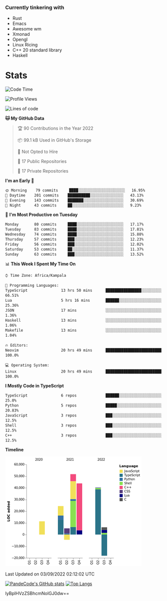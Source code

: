 ### Currently tinkering with
 - Rust
 - Emacs
 - Awesome wm
 - Xmonad
 - Opengl
 - Linux Ricing
 - C++ 20 standard library
 - Haskell

# Stats
<!--START_SECTION:waka-->
![Code Time](http://img.shields.io/badge/Code%20Time-342%20hrs%2045%20mins-blue)

![Profile Views](http://img.shields.io/badge/Profile%20Views-0-blue)

![Lines of code](https://img.shields.io/badge/From%20Hello%20World%20I%27ve%20Written-159%20Thousand%20lines%20of%20code-blue)

**🐱 My GitHub Data** 

> 🏆 90 Contributions in the Year 2022
 > 
> 📦 99.1 kB Used in GitHub's Storage 
 > 
> 🚫 Not Opted to Hire
 > 
> 📜 17 Public Repositories 
 > 
> 🔑 17 Private Repositories  
 > 
**I'm an Early 🐤** 

```text
🌞 Morning    79 commits     ████░░░░░░░░░░░░░░░░░░░░░   16.95% 
🌆 Daytime    201 commits    ██████████░░░░░░░░░░░░░░░   43.13% 
🌃 Evening    143 commits    ███████░░░░░░░░░░░░░░░░░░   30.69% 
🌙 Night      43 commits     ██░░░░░░░░░░░░░░░░░░░░░░░   9.23%

```
📅 **I'm Most Productive on Tuesday** 

```text
Monday       80 commits     ████░░░░░░░░░░░░░░░░░░░░░   17.17% 
Tuesday      83 commits     ████░░░░░░░░░░░░░░░░░░░░░   17.81% 
Wednesday    74 commits     ████░░░░░░░░░░░░░░░░░░░░░   15.88% 
Thursday     57 commits     ███░░░░░░░░░░░░░░░░░░░░░░   12.23% 
Friday       56 commits     ███░░░░░░░░░░░░░░░░░░░░░░   12.02% 
Saturday     53 commits     ██░░░░░░░░░░░░░░░░░░░░░░░   11.37% 
Sunday       63 commits     ███░░░░░░░░░░░░░░░░░░░░░░   13.52%

```


📊 **This Week I Spent My Time On** 

```text
⌚︎ Time Zone: Africa/Kampala

💬 Programming Languages: 
TypeScript               13 hrs 50 mins      ████████████████░░░░░░░░░   66.51% 
Lua                      5 hrs 16 mins       ██████░░░░░░░░░░░░░░░░░░░   25.36% 
JSON                     17 mins             ░░░░░░░░░░░░░░░░░░░░░░░░░   1.36% 
Haskell                  13 mins             ░░░░░░░░░░░░░░░░░░░░░░░░░   1.06% 
Makefile                 13 mins             ░░░░░░░░░░░░░░░░░░░░░░░░░   1.04%

🔥 Editors: 
Neovim                   20 hrs 49 mins      █████████████████████████   100.0%

💻 Operating System: 
Linux                    20 hrs 49 mins      █████████████████████████   100.0%

```

**I Mostly Code in TypeScript** 

```text
TypeScript               6 repos             ██████░░░░░░░░░░░░░░░░░░░   25.0% 
Python                   5 repos             █████░░░░░░░░░░░░░░░░░░░░   20.83% 
JavaScript               3 repos             ███░░░░░░░░░░░░░░░░░░░░░░   12.5% 
Shell                    3 repos             ███░░░░░░░░░░░░░░░░░░░░░░   12.5% 
C++                      3 repos             ███░░░░░░░░░░░░░░░░░░░░░░   12.5%

```


**Timeline**

![Chart not found](https://raw.githubusercontent.com/PandeCode/PandeCode/main/charts/bar_graph.png) 


 Last Updated on 03/09/2022 02:12:02 UTC
<!--END_SECTION:waka-->
[![PandeCode's GitHub stats](https://github-readme-stats.vercel.app/api?username=PandeCode&theme=dracula&hide_border=true&show_icons=true)](https://github.com/anuraghazra/github-readme-stats)
[![Top Langs](https://github-readme-stats.vercel.app/api/top-langs/?username=PandeCode&layout=compact&theme=dracula&hide_border=true)](https://github.com/anuraghazra/github-readme-stats)

IyBpIHVzZSBhcmNoIGJ0dw==
